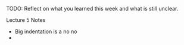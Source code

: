 TODO: Reflect on what you learned this week and what is still unclear.

Lecture 5 Notes
- Big indentation is a no no 
- 